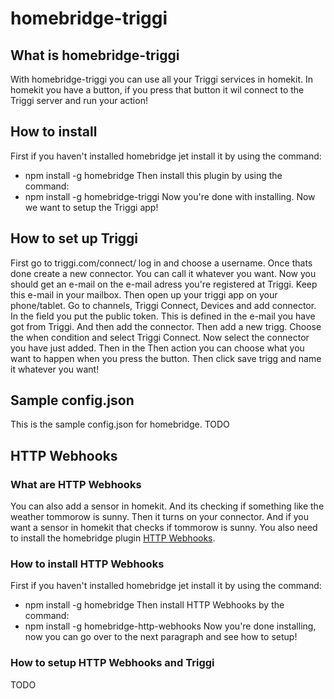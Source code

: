 # homebridge-triggi
## What is homebridge-triggi
With homebridge-triggi you can use all your Triggi services in homekit. In homekit you have a button, if you press that button it wil connect to the Triggi server and run your action!

## How to install
First if you haven't installed homebridge jet install it by using the command:
* npm install -g homebridge
Then install this plugin by using the command:
* npm install -g homebridge-triggi
Now you're done with installing. Now we want to setup the Triggi app!

## How to set up Triggi
First go to triggi.com/connect/ log in and choose a username. Once thats done create a new connector. You can call it whatever you want. Now you should get an e-mail on the e-mail adress you're registered at Triggi. Keep this e-mail in your mailbox. Then open up your triggi app on your phone/tablet. Go to channels, Triggi Connect, Devices and add connector. In the field you put the public token. This is defined in the e-mail you have got from Triggi. And then add the connector. Then add a new trigg. Choose the when condition and select Triggi Connect. Now select the connector you have just added. Then in the Then action you can choose what you want to happen when you press the button. Then click save trigg and name it whatever you want!

## Sample config.json
This is the sample config.json for homebridge.
TODO

## HTTP Webhooks
### What are HTTP Webhooks
You can also add a sensor in homekit. And its checking if something like the weather tommorow is sunny. Then it turns on your connector. And if you want a sensor in homekit that checks if tommorow is sunny. You also need to install the homebridge plugin [HTTP Webhooks](https://www.npmjs.com/package/homebridge-http-webhooks). 

### How to install HTTP Webhooks
First if you haven't installed homebridge jet install it by using the command:
* npm install -g homebridge
Then install HTTP Webhooks by the command:
* npm install -g homebridge-http-webhooks
Now you're done installing, now you can go over to the next paragraph and see how to setup!

### How to setup HTTP Webhooks and Triggi
TODO
